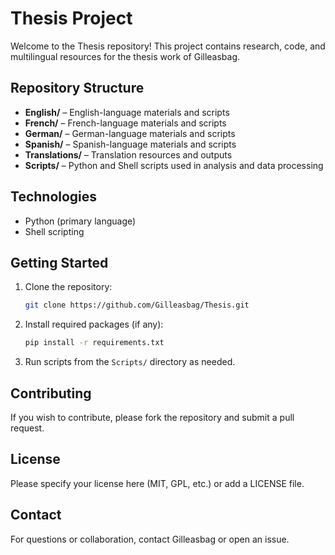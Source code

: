 # Thesis Project

Welcome to the Thesis repository! This project contains research, code, and multilingual resources for the thesis work of Gilleasbag.

## Repository Structure

- **English/** – English-language materials and scripts
- **French/** – French-language materials and scripts
- **German/** – German-language materials and scripts
- **Spanish/** – Spanish-language materials and scripts
- **Translations/** – Translation resources and outputs
- **Scripts/** – Python and Shell scripts used in analysis and data processing

## Technologies

- Python (primary language)
- Shell scripting

## Getting Started

1. Clone the repository:
   ```sh
   git clone https://github.com/Gilleasbag/Thesis.git
   ```
2. Install required packages (if any):
   ```sh
   pip install -r requirements.txt
   ```
3. Run scripts from the `Scripts/` directory as needed.

## Contributing

If you wish to contribute, please fork the repository and submit a pull request.

## License

Please specify your license here (MIT, GPL, etc.) or add a LICENSE file.

## Contact

For questions or collaboration, contact Gilleasbag or open an issue.
